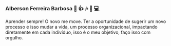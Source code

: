 ### Alberson Ferreira Barbosa 👋 :thumbsup: :notes: :dog: :computer:

Aprender sempre! O novo me move. Ter a oportunidade de sugerir um novo processo e isso mudar a vida, um processo organizacional, impactando diretamente em cada indivíduo, isso é o meu objetivo, faço isso com orgulho.
<!--
**albersonfbarbosa/albersonfbarbosa** is a ✨ _special_ ✨ repository because its `README.md` (this file) appears on your GitHub profile.

Here are some ideas to get you started:

- 🔭 I’m currently working on ...
- 🌱 I’m currently learning ...
- 👯 I’m looking to collaborate on ...
- 🤔 I’m looking for help with ...
- 💬 Ask me about ...
- 📫 How to reach me: ...
- 😄 Pronouns: ...
- ⚡ Fun fact: ...
-->
